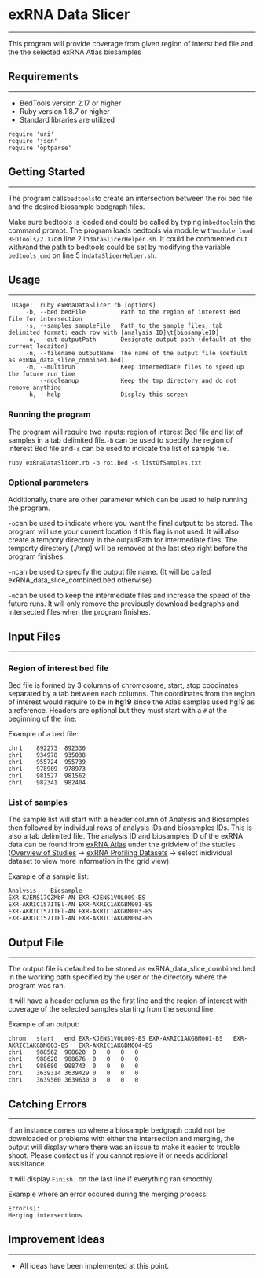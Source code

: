# exRNA Data Slicer

---
This program will provide coverage from given region of interst bed file and the the selected exRNA Atlas biosamples

## Requirements

---
- BedTools version 2.17 or higher
- Ruby version 1.8.7 or higher
- Standard libraries are utilized
```
require 'uri'
require 'json'
require 'optparse'
```
## Getting Started

---
The program calls`bedtools`to create an intersection between the roi bed file and  the desired biosample bedgraph files.

Make sure bedtools is loaded and could be called by typing in`bedtools`in the command prompt. 
The program loads bedtools via module with`module load BEDTools/2.17`on line 2 in`dataSlicerHelper.sh`. It could be commented out with`#`and the path to bedtools could be set by modifying the variable `bedtools_cmd` on line 5 in`dataSlicerHelper.sh`.  
## Usage

---
```
 Usage:  ruby exRnaDataSlicer.rb [options]
     -b, --bed bedFile          Path to the region of interest Bed file for intersection
     -s, --samples sampleFile   Path to the sample files, tab delimited format: each row with [analysis ID]\t[biosampleID]
     -o, --out outputPath       Designate output path (default at the current locaiton)
     -n, --filename outputName  The name of the output file (default as exRNA_data_slice_combined.bed)
     -m, --multirun             Keep intermediate files to speed up the future run time
         --nocleanup            Keep the tmp directory and do not remove anything
     -h, --help                 Display this screen
```
### Running the program
The program will require two inputs: region of interest Bed file and list of samples in a tab delimited file.`-b` can be used to specify the region of interest Bed file and`-s` can be used to indicate the list of sample file.
```
ruby exRnaDataSlicer.rb -b roi.bed -s listOfSamples.txt
```
### Optional parameters
Additionally, there are other parameter which can be used to help running the program.  

`-o`can be used to indicate where you want the final output to be stored. The program will use your current location if this flag is not used.  It will also create a tempory directory in the outputPath for intermediate files. The temporty directory (./tmp) will be removed at the last step right before the program finishes.

`-n`can be used to specify the output file name. (It will be called exRNA_data_slice_combined.bed otherwise)

`-m`can be used to keep the intermediate files and increase the speed of the future runs. It will only remove the previously download bedgraphs and intersected files when the program finishes.

## Input Files

---
### Region of interest bed file
Bed file is formed by 3 columns of chromosome, start, stop coodinates separated by a tab between each columns.  The coordinates from the region of interest would require to be in **hg19** since the Atlas samples used hg19 as a reference. Headers are optional but they must start with a `#` at the beginning of the line.

Example of a bed file:
```
chr1    892273  892330
chr1    934978  935038
chr1    955724  955739
chr1    978909  978973
chr1    981527  981562
chr1    982341  982404
```
### List of samples
The sample list will start with a header column of Analysis and Biosamples then followed by individual rows of analysis IDs and biosamples IDs. This is also a tab delimited file.  The analysis ID and  biosamples ID of the exRNA data can be found from [exRNA Atlas](https://exrna-atlas.org/) under the gridview of the studies ([Overview of Studies](https://exrna-atlas.org/#datasetsSummaryAnchor) -> [exRNA Profiling Datasets](https://exrna-atlas.org/genboreeKB/projects/extracellular-rna-atlas-v2/exat/datasets) -> select inidividual dataset to view more information in the grid view).

Example of a sample list:
```
Analysis    Biosample
EXR-KJENS17CZMbP-AN EXR-KJENS1VOL009-BS
EXR-AKRIC157ITEl-AN EXR-AKRIC1AKGBM001-BS
EXR-AKRIC157ITEl-AN EXR-AKRIC1AKGBM003-BS  
EXR-AKRIC157ITEl-AN EXR-AKRIC1AKGBM004-BS
```
## Output File

---
The output file is defaulted to be stored as exRNA_data_slice_combined.bed in the working path specified by the user or the directory where the program was ran.

It will have a header column as the first line and the region of interest with coverage of the selected samples starting from the second line.

Example of an output:
```
chrom   start   end EXR-KJENS1VOL009-BS EXR-AKRIC1AKGBM001-BS   EXR-AKRIC1AKGBM003-BS   EXR-AKRIC1AKGBM004-BS
chr1    988562  988620  0   0   0   0
chr1    988620  988676  0   0   0   0
chr1    988680  988743  0   0   0   0
chr1    3639314 3639429 0   0   0   0
chr1    3639560 3639630 0   0   0   0
```
## Catching Errors

---
If an instance comes up where a biosample bedgraph could not be downloaded or problems with either the intersection and merging, the output will display where there was an issue to make it easier to trouble shoot.  Please contact us if you cannot reslove it or needs additional assisitance.

It will display `Finish.` on the last line if everything ran smoothly.

Example where an error occured during the merging process:
```
Error(s):
Merging intersections

```

## Improvement Ideas

---
- All ideas have been implemented at this point.